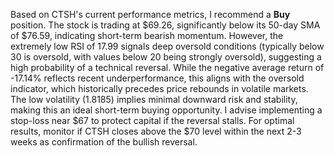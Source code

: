 Based on CTSH's current performance metrics, I recommend a **Buy** position. The stock is trading at $69.26, significantly below its 50-day SMA of $76.59, indicating short-term bearish momentum. However, the extremely low RSI of 17.99 signals deep oversold conditions (typically below 30 is oversold, with values below 20 being strongly oversold), suggesting a high probability of a technical reversal. While the negative average return of -17.14% reflects recent underperformance, this aligns with the oversold indicator, which historically precedes price rebounds in volatile markets. The low volatility (1.8185) implies minimal downward risk and stability, making this an ideal short-term buying opportunity. I advise implementing a stop-loss near $67 to protect capital if the reversal stalls. For optimal results, monitor if CTSH closes above the $70 level within the next 2-3 weeks as confirmation of the bullish reversal.